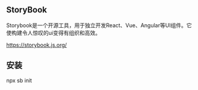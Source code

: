 ## StoryBook 

Storybook是一个开源工具，用于独立开发React、Vue、Angular等UI组件。它使构建令人惊叹的ui变得有组织和高效。

https://storybook.js.org/



## 安装

npx sb init